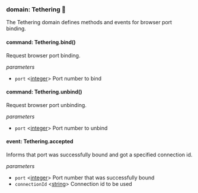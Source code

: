 
### domain: Tethering 🌱

The Tethering domain defines methods and events for browser port binding.


#### command: Tethering.bind()

Request browser port binding.

*parameters*
-  `port` <[integer]> Port number to bind


#### command: Tethering.unbind()

Request browser port unbinding.

*parameters*
-  `port` <[integer]> Port number to unbind


#### event: Tethering.accepted

Informs that port was successfully bound and got a specified connection id.

*parameters*
-  `port` <[integer]> Port number that was successfully bound
-  `connectionId` <[string]> Connection id to be used

[boolean]: https://developer.mozilla.org/en-US/docs/Web/JavaScript/Reference/Global_Objects/JSON "JSON boolean"
[string]: https://developer.mozilla.org/en-US/docs/Web/JavaScript/Reference/Global_Objects/JSON "JSON string"
[number]: https://developer.mozilla.org/en-US/docs/Web/JavaScript/Reference/Global_Objects/JSON "JSON number"
[integer]: https://developer.mozilla.org/en-US/docs/Web/JavaScript/Reference/Global_Objects/JSON "JSON integer"
[object]: https://developer.mozilla.org/en-US/docs/Web/JavaScript/Reference/Global_Objects/JSON "JSON object"
[any]: https://developer.mozilla.org/en-US/docs/Web/JavaScript/Reference/Global_Objects/JSON "JSON any"